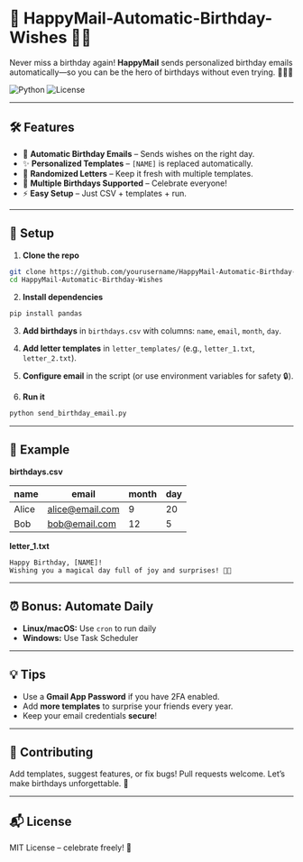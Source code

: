 # 🎉 HappyMail-Automatic-Birthday-Wishes 🎂💌

Never miss a birthday again! **HappyMail** sends personalized birthday emails automatically—so you can be the hero of birthdays without even trying. 🦸‍♂️✨

![Python](https://img.shields.io/badge/Python-3.11-blue?logo=python) ![License](https://img.shields.io/badge/License-MIT-green)

---

## 🛠 Features

* 🎈 **Automatic Birthday Emails** – Sends wishes on the right day.
* ✨ **Personalized Templates** – `[NAME]` is replaced automatically.
* 🎁 **Randomized Letters** – Keep it fresh with multiple templates.
* 👯 **Multiple Birthdays Supported** – Celebrate everyone!
* ⚡ **Easy Setup** – Just CSV + templates + run.

---

## 📂 Setup

1. **Clone the repo**

```bash
git clone https://github.com/yourusername/HappyMail-Automatic-Birthday-Wishes.git
cd HappyMail-Automatic-Birthday-Wishes
```

2. **Install dependencies**

```bash
pip install pandas
```

3. **Add birthdays** in `birthdays.csv` with columns: `name`, `email`, `month`, `day`.

4. **Add letter templates** in `letter_templates/` (e.g., `letter_1.txt`, `letter_2.txt`).

5. **Configure email** in the script (or use environment variables for safety 🔒).

6. **Run it**

```bash
python send_birthday_email.py
```

---

## 📝 Example

**birthdays.csv**

| name  | email                                     | month | day |
| ----- | ----------------------------------------- | ----- | --- |
| Alice | [alice@email.com](mailto:alice@email.com) | 9     | 20  |
| Bob   | [bob@email.com](mailto:bob@email.com)     | 12    | 5   |

**letter\_1.txt**

```
Happy Birthday, [NAME]!
Wishing you a magical day full of joy and surprises! 🎉🎂
```

---

## ⏰ Bonus: Automate Daily

* **Linux/macOS:** Use `cron` to run daily
* **Windows:** Use Task Scheduler

---

## 💡 Tips

* Use a **Gmail App Password** if you have 2FA enabled.
* Add **more templates** to surprise your friends every year.
* Keep your email credentials **secure**!

---

## 🤝 Contributing

Add templates, suggest features, or fix bugs! Pull requests welcome. Let’s make birthdays unforgettable. 🎊

---

## 📬 License

MIT License – celebrate freely! 🎈
